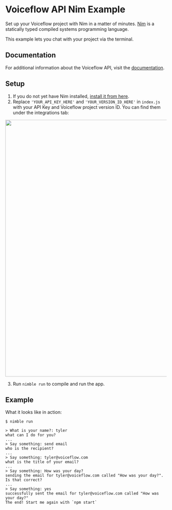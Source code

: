 # Voiceflow API Nim Example

Set up your Voiceflow project with Nim in a matter of minutes.
[Nim](https://nim-lang.org/) is a statically typed compiled systems programming language.

This example lets you chat with your project via the terminal.

## Documentation

For additional information about the Voiceflow API, visit the [documentation](https://www.voiceflow.com/api/dialog-manager).

## Setup

1. If you do not yet have Nim installed, [install it from here](https://nim-lang.org/install.html).
2. Replace `'YOUR_API_KEY_HERE'` and `'YOUR_VERSION_ID_HERE'` in `index.js` with your API Key and Voiceflow project version ID.
   You can find them under the integrations tab:

<img src="https://user-images.githubusercontent.com/5643574/129422436-04d964d3-85a0-402d-ae5e-d6e84723da5e.png" width=800 />

3. Run `nimble run` to compile and run the app.

## Example

What it looks like in action:

```
$ nimble run

> What is your name?: tyler
what can I do for you?
...
> Say something: send email
who is the recipient?
...
> Say something: tyler@voiceflow.com
what is the title of your email?
...
> Say something: How was your day?
sending the email for tyler@voiceflow.com called "How was your day?". Is that correct?
...
> Say something: yes
successfully sent the email for tyler@voiceflow.com called "How was your day?"
The end! Start me again with `npm start`
```
